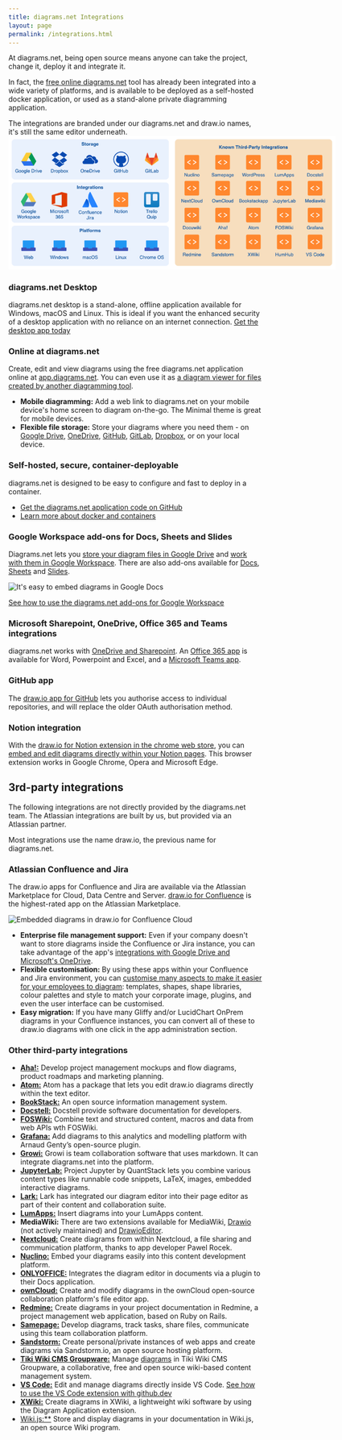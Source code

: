 ```yaml
---
title: diagrams.net Integrations
layout: page
permalink: /integrations.html
---
```


At diagrams.net, being open source means anyone can take the project, change it, deploy it and integrate it.

In fact, the [free online diagrams.net](https://app.diagrams.net) tool has already been integrated into a wide variety of platforms, and is available to be deployed as a self-hosted docker application, or used as a stand-alone private diagramming application.

The integrations are branded under our diagrams.net and draw.io names, it's still the same editor underneath.
<br /><img src="/assets/img/blog/integrations.png" style="width=100%;max-width:650px;;height:auto;" alt="There is a large ecosystem of diagrams.net and draw.io apps for diagramming in whichever platform or app you are using for documentation">

### diagrams.net Desktop

diagrams.net desktop is a stand-alone, offline application available for Windows, macOS and Linux. This is ideal if you want the enhanced security of a desktop application with no reliance on an internet connection. [Get the desktop app today](https://get.diagrams.net/)

### Online at diagrams.net

Create, edit and view diagrams using the free diagrams.net application online at [app.diagrams.net](https://app.diagrams.net). You can even use it as [a diagram viewer for files created by another diagramming tool](/blog/online-diagram-viewer.html).

* **Mobile diagramming:** Add a web link to diagrams.net on your mobile device's home screen to diagram on-the-go. The Minimal theme is great for mobile devices.
* **Flexible file storage:** Store your diagrams where you need them - on [Google Drive](https://app.diagrams.net/?mode=google), [OneDrive](https://app.diagrams.net/?mode=onedrive), [GitHub](https://app.diagrams.net/?mode=github), [GitLab](https://app.diagrams.net/?mode=gitlab), [Dropbox](https://app.diagrams.net/?mode=dropbox), or on your local device.

### Self-hosted, secure, container-deployable

diagrams.net is designed to be easy to configure and fast to deploy in a container.

* [Get the diagrams.net application code on GitHub](https://github.com/jgraph/docker-drawio)
* [Learn more about docker and containers](https://www.docker.com/resources/what-container)

### Google Workspace add-ons for Docs, Sheets and Slides

Diagrams.net lets you [store your diagram files in Google Drive](https://app.diagrams.net/?mode=google) and [work with them in Google Workspace](https://gsuite.diagrams.net/). There are also add-ons available for [Docs](https://docsaddon.diagrams.net/), [Sheets](https://sheetsaddon.diagrams.net/) and [Slides](https://slidesaddon.diagrams.net/).

<img src="/assets/img/blog/addon-google-docs-examples.png" width="400" alt="It's easy to embed diagrams in Google Docs">

[See how to use the diagrams.net add-ons for Google Workspace](/blog/diagrams-google-docs.html)

### Microsoft Sharepoint, OneDrive, Office 365 and Teams integrations

diagrams.net works with [OneDrive and Sharepoint](https://app.diagrams.net/?mode=onedrive). An [Office 365 app](https://office.diagrams.net/) is available for Word, Powerpoint and Excel, and a [Microsoft Teams app](/doc/faq/microsoft-teams-diagrams.html). 


### GitHub app

The [draw.io app for GitHub](https://github.com/apps/draw-io-app) lets you authorise access to individual repositories, and will replace the older OAuth authorisation method.

### Notion integration

With the [draw.io for Notion extension in the chrome web store](https://chrome.google.com/webstore/detail/drawio-for-notion/plhaalebpkihaccllnkdaokdoeaokmle), you can [embed and edit diagrams directly within your Notion pages](/blog/drawio-notion.html). This browser extension works in Google Chrome, Opera and Microsoft Edge. 

## 3rd-party integrations

The following integrations are not directly provided by the diagrams.net team. The Atlassian integrations are built by us, but provided via an Atlassian partner.

Most integrations use the name draw.io, the previous name for diagrams.net.

### Atlassian Confluence and Jira

The draw.io apps for Confluence and Jira are available via the Atlassian Marketplace for Cloud, Data Centre and Server. [draw.io for Confluence](https://marketplace.atlassian.com/apps/1210933/draw-io-diagrams-for-confluence) is the highest-rated app on the Atlassian Marketplace.

<img src="/assets/img/blog/embed-diagrams-confluence-cloud.png" width="400" alt="Embedded diagrams in draw.io for Confluence Cloud">

* **Enterprise file management support:** Even if your company doesn't want to store diagrams inside the Confluence or Jira instance, you can take advantage of the app's [integrations with Google Drive and Microsoft's OneDrive](/doc/faq/embed-diagram-googledrive-confluence-cloud.html).
* **Flexible customisation:** By using these apps within your Confluence and Jira environment, you can [customise many aspects to make it easier for your employees to diagram](/doc/faq/): templates, shapes, shape libraries, colour palettes and style to match your corporate image, plugins, and even the user interface can be customised.
* **Easy migration:** If you have many Gliffy and/or LucidChart OnPrem diagrams in your Confluence instances, you can convert all of these to draw.io diagrams with one click in the app administration section.

### Other third-party integrations

* [**Aha!:**](https://blog.aha.io/introducing-aha-mockups/) Develop project management mockups and flow diagrams, product roadmaps and marketing planning.
* [**Atom:**](https://atom.io/packages/atom-drawio) Atom has a package that lets you edit draw.io diagrams directly within the text editor.
* [**BookStack:**](https://www.bookstackapp.com/blog/beta-release-v0-20-0/) An open source information management system.
* [**Docstell:**](https://docstell.com/) Docstell provide software documentation for developers.
* [**FOSWiki:**](https://foswiki.org/Extensions/DrawIOPlugin) Combine text and structured content, macros and data from web APIs wth FOSWiki.
* [**Grafana:**](https://github.com/algenty/grafana-flowcharting) Add diagrams to this analytics and modelling platform with Arnaud Genty’s open-source plugin.
* [**Growi:**](https://growi.org/en/) Growi is team collaboration software that uses markdown. It can integrate diagrams.net into the platform.
* [**JupyterLab:**](https://github.com/QuantStack/jupyterlab-drawio/) Project Jupyter by QuantStack lets you combine various content types like runnable code snippets, LaTeX, images, embedded interactive diagrams.
* [**Lark:**](https://larksuite.com) Lark has integrated our diagram editor into their page editor as part of their content and collaboration suite.
* [**LumApps:**](https://www.lumapps.com/blog-post/drawio-integration/) Insert diagrams into your LumApps content.
* **MediaWiki:** There are two extensions available for MediaWiki, [Drawio](https://www.mediawiki.org/wiki/Extension:Drawio) (not actively maintained) and [DrawioEditor](https://www.mediawiki.org/wiki/Extension:DrawioEditor).
* [**Nextcloud:**](https://apps.nextcloud.com/apps/drawio) Create diagrams from within Nextcloud, a file sharing and communication platform, thanks to app developer Pawel Rocek.
* [**Nuclino:**](https://www.nuclino.com/apps/drawio/) Embed your diagrams easily into this content development platform.
* [**ONLYOFFICE:**](https://www.onlyoffice.com/blog/2022/03/onlyoffice-integrates-draw-io/) Integrates the diagram editor in documents via a plugin to their Docs application.
* [**ownCloud:**](https://marketplace.owncloud.com/apps/drawio/) Create and modify diagrams in the ownCloud open-source collaboration platform's file editor app.
* [**Redmine:**](https://www.redmine.org/plugins/redmine_drawio) Create diagrams in your project documentation in Redmine, a project management web application, based on Ruby on Rails.
* [**Samepage:**](https://www.samepage.io/draw-diagram-online) Develop diagrams, track tasks, share files, communicate using this team collaboration platform.
* [**Sandstorm:**](https://apps.sandstorm.io/app/nfqhx83vvzm80edpgkpax8mhqp176qj2vwg67rgq5e3kjc5r4cyh) Create personal/private instances of web apps and create diagrams via Sandstorm.io, an open source hosting platform.
* [**Tiki Wiki CMS Groupware:**](https://info.tiki.org/HomePage) Manage [diagrams](https://doc.tiki.org/Diagram) in Tiki Wiki CMS Groupware, a collaborative, free and open source wiki-based content management system.
* [**VS Code:**](https://marketplace.visualstudio.com/items?itemName=hediet.vscode-drawio) Edit and manage diagrams directly inside VS Code. [See how to use the VS Code extension with github.dev](/blog/edit-diagrams-with-github-dev.html)
* [**XWiki:**](https://extensions.xwiki.org/xwiki/bin/view/Extension/Diagram%20Application) Create diagrams in XWiki, a lightweight wiki software by using the Diagram Application extension.
* [Wiki.js:**](https://js.wiki/feedback/p/drawio) Store and display diagrams in your documentation in Wiki.js, an open source Wiki program.

